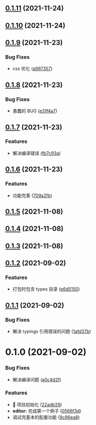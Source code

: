 ## [0.1.11](https://github.com/limaofeng/sunmao-editor/compare/v0.1.10...v0.1.11) (2021-11-24)



## [0.1.10](https://github.com/limaofeng/sunmao-editor/compare/v0.1.9...v0.1.10) (2021-11-24)



## [0.1.9](https://github.com/limaofeng/sunmao-editor/compare/v0.1.8...v0.1.9) (2021-11-23)


### Bug Fixes

* css 优化 ([a997357](https://github.com/limaofeng/sunmao-editor/commit/a9973572105510619152a6f91a1edefd43998947))



## [0.1.8](https://github.com/limaofeng/sunmao-editor/compare/v0.1.7...v0.1.8) (2021-11-23)


### Bug Fixes

* 愚蠢的 BUG ([e31f4a7](https://github.com/limaofeng/sunmao-editor/commit/e31f4a78a31d186b499c2624697c38f6bf31cfa0))



## [0.1.7](https://github.com/limaofeng/sunmao-editor/compare/v0.1.6...v0.1.7) (2021-11-23)


### Features

* 解决编译错误 ([fb7c93a](https://github.com/limaofeng/sunmao-editor/commit/fb7c93aafd31b567d2e90fde2c882004a00e7a71))



## [0.1.6](https://github.com/limaofeng/sunmao-editor/compare/v0.1.5...v0.1.6) (2021-11-23)


### Features

* 功能完善 ([709a2fb](https://github.com/limaofeng/sunmao-editor/commit/709a2fb15e8a5bc951e291d6cb30ca46866fa2d5))



## [0.1.5](https://github.com/limaofeng/sunmao-editor/compare/v0.1.4...v0.1.5) (2021-11-08)



## [0.1.4](https://github.com/limaofeng/sunmao-editor/compare/v0.1.3...v0.1.4) (2021-11-08)



## [0.1.3](https://github.com/limaofeng/sunmao-editor/compare/v0.1.2...v0.1.3) (2021-11-08)



## [0.1.2](https://github.com/limaofeng/sunmao-editor/compare/v0.1.1...v0.1.2) (2021-09-02)


### Features

* 打包时包含 types 目录 ([e6d5150](https://github.com/limaofeng/sunmao-editor/commit/e6d5150366ae11ea96ead444d339a82c021ef4e3))



## [0.1.1](https://github.com/limaofeng/sunmao-editor/compare/v0.1.0...v0.1.1) (2021-09-02)


### Bug Fixes

* 解决 typings 引用错误的问题 ([1afd37b](https://github.com/limaofeng/sunmao-editor/commit/1afd37b9512664c90a547612daebabd60df1d2b4))



# 0.1.0 (2021-09-02)


### Bug Fixes

* 解决编译问题 ([a0c4d2f](https://github.com/limaofeng/sunmao-editor/commit/a0c4d2ff041ee0adfcb2993c5d53eaa6a7afd0c6))


### Features

* :tada: 项目初始化 ([22adb29](https://github.com/limaofeng/sunmao-editor/commit/22adb299122ce01e72e2109d4afd0930890948a4))
* **editor:** 完成第一个例子 ([0566f3d](https://github.com/limaofeng/sunmao-editor/commit/0566f3d5bc15cf9b220c73791393ecb229f78016))
* 调试完基本的配置功能 ([9c96ea8](https://github.com/limaofeng/sunmao-editor/commit/9c96ea847b8877787c2d51599bc592b68f10cdae))




